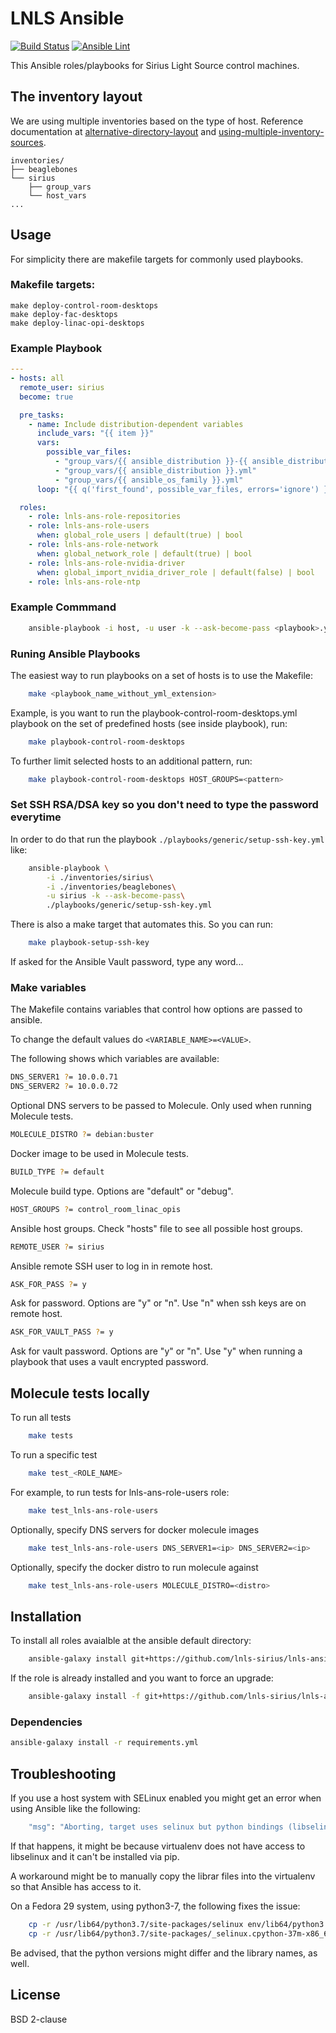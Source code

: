 LNLS Ansible
=======================

[![Build Status](https://travis-ci.org/lnls-sirius/lnls-ansible.svg)](https://travis-ci.org/lnls-sirius/lnls-ansible)
[![Ansible Lint](https://github.com/lnls-sirius/lnls-ansible/workflows/Ansible%20Lint/badge.svg)](https://github.com/lnls-sirius/lnls-ansible/actions?query=workflow%3A%22Ansible+Lint%22)

This Ansible roles/playbooks for Sirius Light Source control machines.

The inventory layout
--------------------

We are using multiple inventories based on the type of host. Reference documentation at [alternative-directory-layout](https://docs.ansible.com/ansible/2.8/user_guide/playbooks_best_practices.html#alternative-directory-layout) and 
[using-multiple-inventory-sources](https://docs.ansible.com/ansible/latest/user_guide/intro_inventory.html#using-multiple-inventory-sources).

```
inventories/
├── beaglebones
└── sirius
    ├── group_vars
    └── host_vars
...
```

Usage
-----
For simplicity there are makefile targets for commonly used playbooks.

### Makefile targets:

```
make deploy-control-room-desktops
make deploy-fac-desktops
make deploy-linac-opi-desktops
```


### Example Playbook

```yaml
---
- hosts: all
  remote_user: sirius
  become: true

  pre_tasks:
    - name: Include distribution-dependent variables
      include_vars: "{{ item }}"
      vars:
        possible_var_files:
          - "group_vars/{{ ansible_distribution }}-{{ ansible_distribution_release }}.yml"
          - "group_vars/{{ ansible_distribution }}.yml"
          - "group_vars/{{ ansible_os_family }}.yml"
      loop: "{{ q('first_found', possible_var_files, errors='ignore') }}"

  roles:
    - role: lnls-ans-role-repositories
    - role: lnls-ans-role-users
      when: global_role_users | default(true) | bool
    - role: lnls-ans-role-network
      when: global_network_role | default(true) | bool
    - role: lnls-ans-role-nvidia-driver
      when: global_import_nvidia_driver_role | default(false) | bool
    - role: lnls-ans-role-ntp
```

### Example Commmand

```bash
    ansible-playbook -i host, -u user -k --ask-become-pass <playbook>.yml
```
### Runing Ansible Playbooks

The easiest way to run playbooks on a set of hosts is to use the Makefile:

```bash
    make <playbook_name_without_yml_extension>
```

Example, is you want to run the playbook-control-room-desktops.yml playbook
on the set of predefined hosts (see inside playbook), run:

```bash
    make playbook-control-room-desktops
```

To further limit selected hosts to an additional pattern, run:

```bash
    make playbook-control-room-desktops HOST_GROUPS=<pattern>
```

### Set SSH RSA/DSA key so you don't need to type the password everytime

In order to do that run the playbook `./playbooks/generic/setup-ssh-key.yml` like:

```bash
    ansible-playbook \
        -i ./inventories/sirius\
        -i ./inventories/beaglebones\
        -u sirius -k --ask-become-pass\
        ./playbooks/generic/setup-ssh-key.yml
```

There is also a make target that automates this. So you can run:

```bash
    make playbook-setup-ssh-key
```

If asked for the Ansible Vault password, type any word...

### Make variables

The Makefile contains variables that control how options are passed to ansible.

To change the default values do `<VARIABLE_NAME>=<VALUE>`.

The following shows which variables are available:

```bash
DNS_SERVER1 ?= 10.0.0.71
DNS_SERVER2 ?= 10.0.0.72
```

Optional DNS servers to be passed to Molecule. Only used
when running Molecule tests.

```bash
MOLECULE_DISTRO ?= debian:buster
```

Docker image to be used in Molecule tests.

```bash
BUILD_TYPE ?= default
```

Molecule build type. Options are "default" or "debug".

```bash
HOST_GROUPS ?= control_room_linac_opis
```

Ansible host groups. Check "hosts" file to see all possible
host groups.


```bash
REMOTE_USER ?= sirius
```

Ansible remote SSH user to log in in remote host.


```bash
ASK_FOR_PASS ?= y

```

Ask for password. Options are "y" or "n". Use "n" when
ssh keys are on remote host.

```bash
ASK_FOR_VAULT_PASS ?= y
```

Ask for vault password. Options are "y" or "n". Use "y" when
running a playbook that uses a vault encrypted password.

Molecule tests locally
-----------------------------

To run all tests

```bash
    make tests
```

To run a specific test

```bash
    make test_<ROLE_NAME>
```

For example, to run tests for lnls-ans-role-users role:

```bash
    make test_lnls-ans-role-users
```

Optionally, specify DNS servers for docker molecule images

```bash
    make test_lnls-ans-role-users DNS_SERVER1=<ip> DNS_SERVER2=<ip>
```

Optionally, specify the docker distro to run molecule against

```bash
    make test_lnls-ans-role-users MOLECULE_DISTRO=<distro>
```

Installation
------------

To install all roles avaialble at the ansible default directory:

```bash
    ansible-galaxy install git+https://github.com/lnls-sirius/lnls-ansible,master
```

If the role is already installed and you want to force an upgrade:


```bash
    ansible-galaxy install -f git+https://github.com/lnls-sirius/lnls-ansible,master
```
### Dependencies
```bash
ansible-galaxy install -r requirements.yml
```

Troubleshooting
---------------

If you use a host system with SELinux enabled you might get an error when using
Ansible like the following:

```bash
    "msg": "Aborting, target uses selinux but python bindings (libselinux-python) aren't installed!"
```

If that happens, it might be because virtualenv does not have access to libselinux
and it can't be installed via pip.

A workaround might be to manually copy the librar files into the virtualenv
so that Ansible has access to it.

On a Fedora 29 system, using python3-7, the following fixes the issue:

```bash
    cp -r /usr/lib64/python3.7/site-packages/selinux env/lib64/python3.7/site-packages/
    cp -r /usr/lib64/python3.7/site-packages/_selinux.cpython-37m-x86_64-linux-gnu.so env/lib64/python3.7/site-packages/
```

Be advised, that the python versions might differ and the library names, as well.

License
-------

BSD 2-clause
